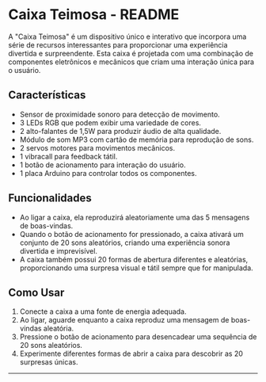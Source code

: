 # Caixa Teimosa - README

A "Caixa Teimosa" é um dispositivo único e interativo que incorpora uma série de recursos interessantes para proporcionar uma experiência divertida e surpreendente. Esta caixa é projetada com uma combinação de componentes eletrônicos e mecânicos que criam uma interação única para o usuário.

## Características

- Sensor de proximidade sonoro para detecção de movimento.
- 3 LEDs RGB que podem exibir uma variedade de cores.
- 2 alto-falantes de 1,5W para produzir áudio de alta qualidade.
- Módulo de som MP3 com cartão de memória para reprodução de sons.
- 2 servos motores para movimentos mecânicos.
- 1 vibracall para feedback tátil.
- 1 botão de acionamento para interação do usuário.
- 1 placa Arduino para controlar todos os componentes.

## Funcionalidades

- Ao ligar a caixa, ela reproduzirá aleatoriamente uma das 5 mensagens de boas-vindas.
- Quando o botão de acionamento for pressionado, a caixa ativará um conjunto de 20 sons aleatórios, criando uma experiência sonora divertida e imprevisível.
- A caixa também possui 20 formas de abertura diferentes e aleatórias, proporcionando uma surpresa visual e tátil sempre que for manipulada.

## Como Usar

1. Conecte a caixa a uma fonte de energia adequada.
2. Ao ligar, aguarde enquanto a caixa reproduz uma mensagem de boas-vindas aleatória.
3. Pressione o botão de acionamento para desencadear uma sequência de 20 sons aleatórios.
4. Experimente diferentes formas de abrir a caixa para descobrir as 20 surpresas únicas.

---
